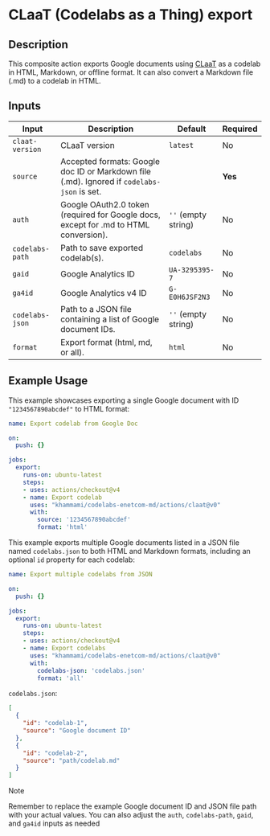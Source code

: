 # CLaaT (Codelabs as a Thing) export

## Description

This composite action exports Google documents using [CLaaT](https://github.com/googlecodelabs/tools) as a codelab in HTML, Markdown, or offline format. It can also convert a Markdown file (.md) to a codelab in HTML.

## Inputs

| **Input** | **Description** | **Default** | **Required** |
|---|---|---|---|
| `claat-version` | CLaaT version | `latest` | No |
| `source` | Accepted formats: Google doc ID or Markdown file (.md). Ignored if `codelabs-json` is set. | | **Yes** |
| `auth` | Google OAuth2.0 token (required for Google docs, except for .md to HTML conversion). | `''` (empty string) | No |
| `codelabs-path` | Path to save exported codelab(s). | `codelabs` | No |
| `gaid` | Google Analytics ID | `UA-3295395-7` | No |
| `ga4id` | Google Analytics v4 ID | `G-E0H6JSF2N3` | No |
| `codelabs-json` | Path to a JSON file containing a list of Google document IDs. | `''` (empty string) | No |
| `format` | Export format (html, md, or all). | `html` | No |

## Example Usage

This example showcases exporting a single Google document with ID `"1234567890abcdef"` to HTML format:

```yaml
name: Export codelab from Google Doc

on:
  push: {}

jobs:
  export:
    runs-on: ubuntu-latest
    steps:
    - uses: actions/checkout@v4
    - name: Export codelab
      uses: "khammami/codelabs-enetcom-md/actions/claat@v0"
      with:
        source: '1234567890abcdef'
        format: 'html'
```

This example exports multiple Google documents listed in a JSON file named `codelabs.json` to both HTML and Markdown formats, including an optional `id` property for each codelab:

```yaml
name: Export multiple codelabs from JSON

on:
  push: {}

jobs:
  export:
    runs-on: ubuntu-latest
    steps:
    - uses: actions/checkout@v4
    - name: Export codelabs
      uses: "khammami/codelabs-enetcom-md/actions/claat@v0"
      with:
        codelabs-json: 'codelabs.json'
        format: 'all'
```

`codelabs.json`:

```json
[
  {
    "id": "codelab-1",
    "source": "Google document ID"
  },
  {
    "id": "codelab-2",
    "source": "path/codelab.md"
  }
]
```

>[!NOTE]
>
> Remember to replace the example Google document ID and JSON file path with your actual values. You can also adjust the `auth`, `codelabs-path`, `gaid`, and `ga4id` inputs as needed
